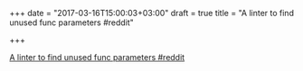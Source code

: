+++
date = "2017-03-16T15:00:03+03:00"
draft = true
title = "A linter to find unused func parameters  #reddit"

+++

<p><a href="https://t.co/KgwsuCTf3D">A linter to find unused func parameters  #reddit</a></p>

